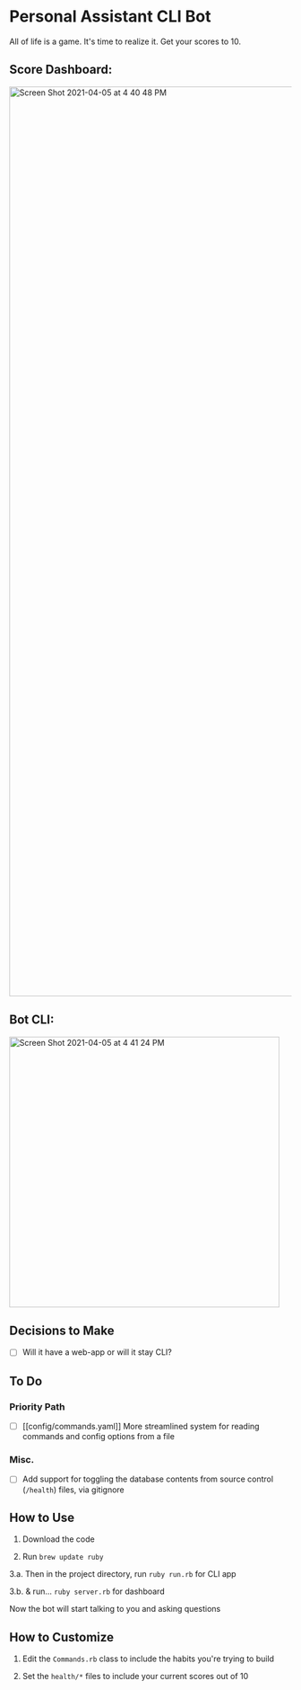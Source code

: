 # Personal Assistant CLI Bot

All of life is a game. It's time to realize it. Get your scores to 10.

## Score Dashboard:
<img width="1620" alt="Screen Shot 2021-04-05 at 4 40 48 PM" src="https://user-images.githubusercontent.com/46613794/113624485-b936c080-962d-11eb-80b7-537cef16d323.png">

## Bot CLI:
<img width="482" alt="Screen Shot 2021-04-05 at 4 41 24 PM" src="https://user-images.githubusercontent.com/46613794/113624523-c3f15580-962d-11eb-8add-a02f57799ba6.png">

## Decisions to Make

- [ ] Will it have a web-app or will it stay CLI?

## To Do

### Priority Path

- [ ] [[config/commands.yaml]] More streamlined system for reading commands and config options from a file

### Misc.

- [ ] Add support for toggling the database contents from source control (`/health`) files, via gitignore

## How to Use

1. Download the code

2. Run `brew update ruby`

3.a. Then in the project directory, run `ruby run.rb` for CLI app

3.b. & run... `ruby server.rb` for dashboard

Now the bot will start talking to you and asking questions

## How to Customize

1. Edit the `Commands.rb` class to include the habits you're trying to build

2. Set the `health/*` files to include your current scores out of 10
